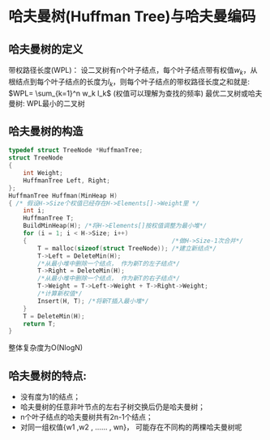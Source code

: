 # 哈夫曼树(Huffman Tree)与哈夫曼编码

## 哈夫曼树的定义

带权路径长度(WPL)： 设二叉树有n个叶子结点，每个叶子结点带有权值$w_k$，从根结点到每个叶子结点的长度为$l_k$，则每个叶子结点的带权路径长度之和就是: $WPL= \sum_{k=1}^n w_k l_k$ 
(权值可以理解为查找的频率)
最优二叉树或哈夫曼树: WPL最小的二叉树

## 哈夫曼树的构造
```c
typedef struct TreeNode *HuffmanTree;
struct TreeNode
{
    int Weight;
    HuffmanTree Left, Right;
};
HuffmanTree Huffman(MinHeap H)
{ /* 假设H->Size个权值已经存在H->Elements[]->Weight里 */
    int i;
    HuffmanTree T;
    BuildMinHeap(H); /*将H->Elements[]按权值调整为最小堆*/
    for (i = 1; i < H->Size; i++)
    {                                        /*做H->Size-1次合并*/
        T = malloc(sizeof(struct TreeNode)); /*建立新结点*/
        T->Left = DeleteMin(H);
        /*从最小堆中删除一个结点， 作为新T的左子结点*/
        T->Right = DeleteMin(H);
        /*从最小堆中删除一个结点， 作为新T的右子结点*/
        T->Weight = T->Left->Weight + T->Right->Weight;
        /*计算新权值*/
        Insert(H, T); /*将新T插入最小堆*/
    }
    T = DeleteMin(H);
    return T;
}
```
整体复杂度为O(NlogN)

## 哈夫曼树的特点:
+ 没有度为1的结点；
+ 哈夫曼树的任意非叶节点的左右子树交换后仍是哈夫曼树；
+ n个叶子结点的哈夫曼树共有2n-1个结点；
+ 对同一组权值{w1 ,w2 , …… , wn}， 可能存在不同构的两棵哈夫曼树呢